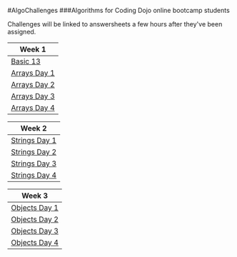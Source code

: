 #AlgoChallenges
###Algorithms for Coding Dojo online bootcamp students

Challenges will be linked to answersheets a few hours after they've been assigned.

| Week 1 |
| ------------------------------ |
| [Basic 13](Week_01/basic13.md) |
| [Arrays Day 1](Week_01/Arrays_01.md) |
| [Arrays Day 2](Week_01/Arrays_02.md) |
| [Arrays Day 3](Week_01/Arrays_03.md) |
| [Arrays Day 4](Week_01/Arrays_04.md) |

| Week 2 |
| ------------------------------ |
| [Strings Day 1](Week_02/Strings_01.md) |
| [Strings Day 2](Week_02/Strings_02.md) |
| [Strings Day 3](Week_02/Strings_03.md) |
| [Strings Day 4](Week_02/Strings_04.md) |

| Week 3 |
| ------------------------------ |
| [Objects Day 1](Week_03/Joining_Objects.md) |
| [Objects Day 2](Week_03/Day_02.md) |
| [Objects Day 3](Week_03/Day_03.md) |
| [Objects Day 4](Week_03/Day_04.md) |
